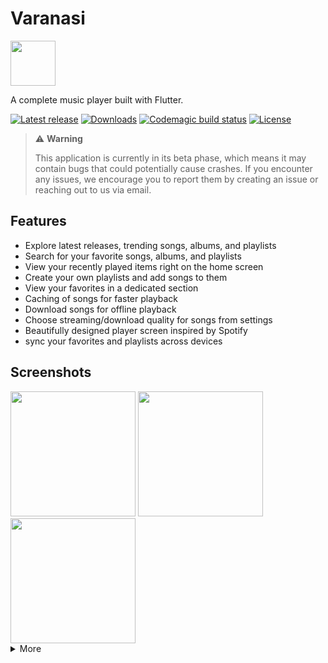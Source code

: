 # Varanasi

<img src="https://raw.githubusercontent.com/devaryakjha/varanasi_mobile_app/main/android/app/src/production/res/mipmap-hdpi/ic_launcher_foreground.png" height="72">

A complete music player built with Flutter.

[![Latest release](https://img.shields.io/github/v/release/devaryakjha/varanasi_mobile_app)](https://github.com/devaryakjha/varanasi_mobile_app/releases) [![Downloads](https://img.shields.io/github/downloads/devaryakjha/varanasi_mobile_app/total)](https://github.com/devaryakjha/varanasi_mobile_app/releases) [![Codemagic build status](https://api.codemagic.io/apps/6509a228bb0e90d7e29f3872/6509a228bb0e90d7e29f3871/status_badge.svg)](https://codemagic.io/apps/6509a228bb0e90d7e29f3872/6509a228bb0e90d7e29f3871/latest_build) [![License](https://img.shields.io/github/license/devaryakjha/varanasi_mobile_app)]()

> ⚠️ **Warning**
>
> This application is currently in its beta phase, which means it may contain bugs that could potentially cause crashes. If you encounter any issues, we encourage you to report them by creating an issue or reaching out to us via email.

## Features

- Explore latest releases, trending songs, albums, and playlists
- Search for your favorite songs, albums, and playlists
- View your recently played items right on the home screen
- Create your own playlists and add songs to them
- View your favorites in a dedicated section
- Caching of songs for faster playback
- Download songs for offline playback
- Choose streaming/download quality for songs from settings
- Beautifully designed player screen inspired by Spotify
- sync your favorites and playlists across devices

## Screenshots

<img src="https://github.com/devaryakjha/varanasi_mobile_app/blob/27-improve-documentation/assets/screenshots/2.PNG" width="200" />  
<img src="https://github.com/devaryakjha/varanasi_mobile_app/blob/27-improve-documentation/assets/screenshots/5.PNG" width="200" />  
<img src="https://github.com/devaryakjha/varanasi_mobile_app/blob/27-improve-documentation/assets/screenshots/9.PNG" width="200" />
<details>
    <summary>More</summary>
    <img src="https://github.com/devaryakjha/varanasi_mobile_app/blob/27-improve-documentation/assets/screenshots/1.PNG" width="200" />
    <img src="https://github.com/devaryakjha/varanasi_mobile_app/blob/27-improve-documentation/assets/screenshots/3.PNG" width="200" />  
    <img src="https://github.com/devaryakjha/varanasi_mobile_app/blob/27-improve-documentation/assets/screenshots/4.PNG" width="200" />  
    <img src="https://github.com/devaryakjha/varanasi_mobile_app/blob/27-improve-documentation/assets/screenshots/6.PNG" width="200" />  
    <img src="https://github.com/devaryakjha/varanasi_mobile_app/blob/27-improve-documentation/assets/screenshots/7.PNG" width="200" />  
    <img src="https://github.com/devaryakjha/varanasi_mobile_app/blob/27-improve-documentation/assets/screenshots/8.PNG" width="200" />   
    <img src="https://github.com/devaryakjha/varanasi_mobile_app/blob/27-improve-documentation/assets/screenshots/10.PNG" width="200" />  
    <img src="https://github.com/devaryakjha/varanasi_mobile_app/blob/27-improve-documentation/assets/screenshots/11.PNG" width="200" />  
    <img src="https://github.com/devaryakjha/varanasi_mobile_app/blob/27-improve-documentation/assets/screenshots/12.PNG" width="200" />  
    <img src="https://github.com/devaryakjha/varanasi_mobile_app/blob/27-improve-documentation/assets/screenshots/13.PNG" width="200" />  
    <img src="https://github.com/devaryakjha/varanasi_mobile_app/blob/27-improve-documentation/assets/screenshots/14.PNG" width="200" />  
</details>

